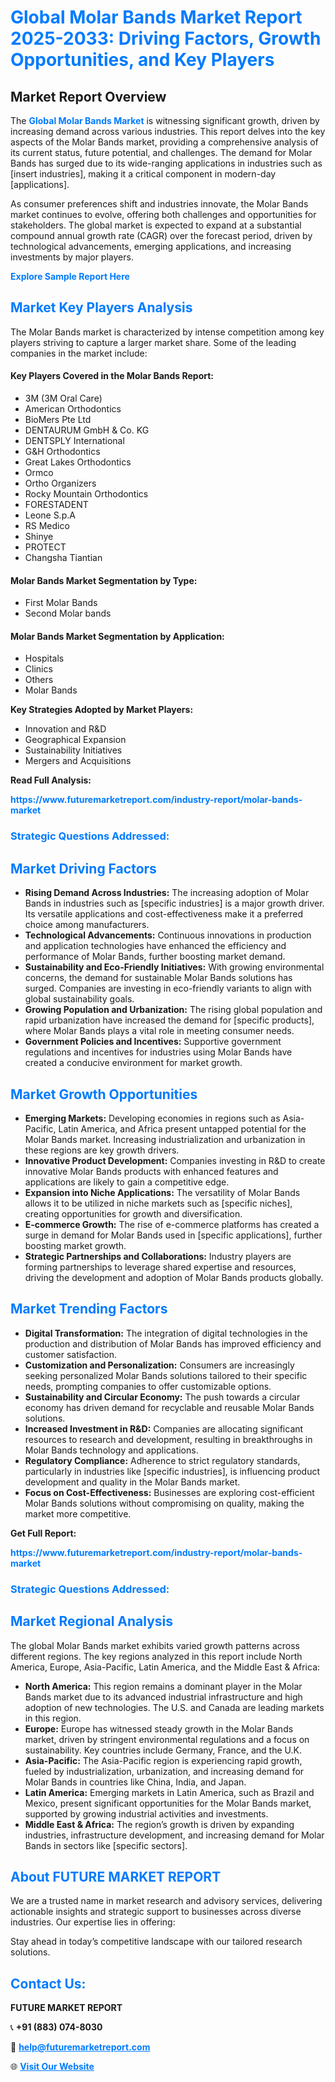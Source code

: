 <h1 style="color: #007BFF;">Global Molar Bands Market Report 2025-2033: Driving Factors, Growth Opportunities, and Key Players</h1>

<section id="overview">
<h2>Market Report Overview</h2>
<p>The <a href="https://www.futuremarketreport.com/industry-report/molar-bands-market" style="color: #007BFF; text-decoration: none;"><strong>Global Molar Bands Market</strong></a> is witnessing significant growth, driven by increasing demand across various industries. This report delves into the key aspects of the Molar Bands market, providing a comprehensive analysis of its current status, future potential, and challenges. The demand for Molar Bands has surged due to its wide-ranging applications in industries such as [insert industries], making it a critical component in modern-day [applications].</p>
<p>As consumer preferences shift and industries innovate, the Molar Bands market continues to evolve, offering both challenges and opportunities for stakeholders. The global market is expected to expand at a substantial compound annual growth rate (CAGR) over the forecast period, driven by technological advancements, emerging applications, and increasing investments by major players.</p>
</section>

<section id="overview">
<p><a href="https://www.futuremarketreport.com/request-sample/reportId=123429" style="color: #007BFF; text-decoration: none;"><strong>Explore Sample Report Here</strong></a></p>
</section>

<section id="key-players">
<h2 style="color: #007BFF;">Market Key Players Analysis</h2>
<p>The Molar Bands market is characterized by intense competition among key players striving to capture a larger market share. Some of the leading companies in the market include:</p>
<h4>Key Players Covered in the Molar Bands Report:</h4>
<ul><li>3M (3M Oral Care)</li><li>American Orthodontics</li><li>BioMers Pte Ltd</li><li>DENTAURUM GmbH &amp; Co. KG</li><li>DENTSPLY International</li><li>G&amp;H Orthodontics</li><li>Great Lakes Orthodontics</li><li>Ormco</li><li>Ortho Organizers</li><li>Rocky Mountain Orthodontics</li><li>FORESTADENT</li><li>Leone S.p.A</li><li>RS Medico</li><li>Shinye</li><li>PROTECT</li><li>Changsha Tiantian</li></ul>
<h4>Molar Bands Market Segmentation by Type:</h4>
<ul><li>First Molar Bands</li><li>Second Molar bands</li></ul>

<h4>Molar Bands Market Segmentation by Application:</h4>
<ul><li>Hospitals</li><li>Clinics</li><li>Others</li><li>Molar Bands</li></ul>
<p><strong>Key Strategies Adopted by Market Players:</strong></p>
<ul>
<li>Innovation and R&D</li>
<li>Geographical Expansion</li>
<li>Sustainability Initiatives</li>
<li>Mergers and Acquisitions</li>
</ul>
</section>

<section>
<p><strong>Read Full Analysis: </strong></p><a href="https://www.futuremarketreport.com/industry-report/molar-bands-market" style="color: #007BFF; text-decoration: none;"><strong>https://www.futuremarketreport.com/industry-report/molar-bands-market</strong></a>
<h3 style="color: #007BFF;">Strategic Questions Addressed:</h3>
</section>

<section id="driving-factors">
<h2 style="color: #007BFF;">Market Driving Factors</h2>
<ul>
<li><strong>Rising Demand Across Industries:</strong> The increasing adoption of Molar Bands in industries such as [specific industries] is a major growth driver. Its versatile applications and cost-effectiveness make it a preferred choice among manufacturers.</li>
<li><strong>Technological Advancements:</strong> Continuous innovations in production and application technologies have enhanced the efficiency and performance of Molar Bands, further boosting market demand.</li>
<li><strong>Sustainability and Eco-Friendly Initiatives:</strong> With growing environmental concerns, the demand for sustainable Molar Bands solutions has surged. Companies are investing in eco-friendly variants to align with global sustainability goals.</li>
<li><strong>Growing Population and Urbanization:</strong> The rising global population and rapid urbanization have increased the demand for [specific products], where Molar Bands plays a vital role in meeting consumer needs.</li>
<li><strong>Government Policies and Incentives:</strong> Supportive government regulations and incentives for industries using Molar Bands have created a conducive environment for market growth.</li>
</ul>
</section>

<section id="growth-opportunities">
<h2 style="color: #007BFF;">Market Growth Opportunities</h2>
<ul>
<li><strong>Emerging Markets:</strong> Developing economies in regions such as Asia-Pacific, Latin America, and Africa present untapped potential for the Molar Bands market. Increasing industrialization and urbanization in these regions are key growth drivers.</li>
<li><strong>Innovative Product Development:</strong> Companies investing in R&D to create innovative Molar Bands products with enhanced features and applications are likely to gain a competitive edge.</li>
<li><strong>Expansion into Niche Applications:</strong> The versatility of Molar Bands allows it to be utilized in niche markets such as [specific niches], creating opportunities for growth and diversification.</li>
<li><strong>E-commerce Growth:</strong> The rise of e-commerce platforms has created a surge in demand for Molar Bands used in [specific applications], further boosting market growth.</li>
<li><strong>Strategic Partnerships and Collaborations:</strong> Industry players are forming partnerships to leverage shared expertise and resources, driving the development and adoption of Molar Bands products globally.</li>
</ul>
</section>

<section id="trending-factors">
<h2 style="color: #007BFF;">Market Trending Factors</h2>
<ul>
<li><strong>Digital Transformation:</strong> The integration of digital technologies in the production and distribution of Molar Bands has improved efficiency and customer satisfaction.</li>
<li><strong>Customization and Personalization:</strong> Consumers are increasingly seeking personalized Molar Bands solutions tailored to their specific needs, prompting companies to offer customizable options.</li>
<li><strong>Sustainability and Circular Economy:</strong> The push towards a circular economy has driven demand for recyclable and reusable Molar Bands solutions.</li>
<li><strong>Increased Investment in R&D:</strong> Companies are allocating significant resources to research and development, resulting in breakthroughs in Molar Bands technology and applications.</li>
<li><strong>Regulatory Compliance:</strong> Adherence to strict regulatory standards, particularly in industries like [specific industries], is influencing product development and quality in the Molar Bands market.</li>
<li><strong>Focus on Cost-Effectiveness:</strong> Businesses are exploring cost-efficient Molar Bands solutions without compromising on quality, making the market more competitive.</li>
</ul>
</section>

<section>
<p><strong>Get Full Report: </strong></p><a href="https://www.futuremarketreport.com/industry-report/molar-bands-market" style="color: #007BFF; text-decoration: none;"><strong>https://www.futuremarketreport.com/industry-report/molar-bands-market</strong></a>
<h3 style="color: #007BFF;">Strategic Questions Addressed:</h3>
</section>


<section id="regional-analysis">
<h2 style="color: #007BFF;">Market Regional Analysis</h2>
<p>The global Molar Bands market exhibits varied growth patterns across different regions. The key regions analyzed in this report include North America, Europe, Asia-Pacific, Latin America, and the Middle East & Africa:</p>
<ul>
<li><strong>North America:</strong> This region remains a dominant player in the Molar Bands market due to its advanced industrial infrastructure and high adoption of new technologies. The U.S. and Canada are leading markets in this region.</li>
<li><strong>Europe:</strong> Europe has witnessed steady growth in the Molar Bands market, driven by stringent environmental regulations and a focus on sustainability. Key countries include Germany, France, and the U.K.</li>
<li><strong>Asia-Pacific:</strong> The Asia-Pacific region is experiencing rapid growth, fueled by industrialization, urbanization, and increasing demand for Molar Bands in countries like China, India, and Japan.</li>
<li><strong>Latin America:</strong> Emerging markets in Latin America, such as Brazil and Mexico, present significant opportunities for the Molar Bands market, supported by growing industrial activities and investments.</li>
<li><strong>Middle East & Africa:</strong> The region’s growth is driven by expanding industries, infrastructure development, and increasing demand for Molar Bands in sectors like [specific sectors].</li>
</ul>
</section>

<footer>
<h2 style="color: #007BFF;">About FUTURE MARKET REPORT</h2>
<p>We are a trusted name in market research and advisory services, delivering actionable insights and strategic support to businesses across diverse industries. Our expertise lies in offering:</p>

<p>Stay ahead in today’s competitive landscape with our tailored research solutions.</p>

<h2 style="color: #007BFF;">Contact Us:</h2>
<p><strong>FUTURE MARKET REPORT</strong></p>
<p>📞 <strong>+91 (883) 074-8030</strong></p>
<p>📧 <strong><a href="mailto:help@futuremarketreport.com" style="color: #007BFF;">help@futuremarketreport.com</a></strong></p>
<p>🌐 <strong><a href="https://www.futuremarketreport.com/" style="color: #007BFF;">Visit Our Website</a></strong></p>
</footer>